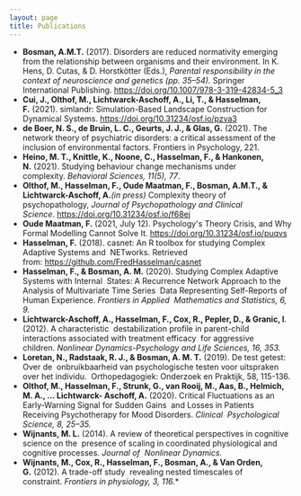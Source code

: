 ```yaml
---
layout: page
title: Publications
---
```


- **Bosman, A.M.T.** (2017). Disorders are reduced normativity emerging from the relationship between organisms and their environment. In K. Hens, D. Cutas, & D. Horstkötter (Eds.), *Parental responsibility in the context of neuroscience and genetics (pp. 35–54).* Springer International Publishing. https://doi.org/10.1007/978-3-319-42834-5_3
- **Cui, J., Olthof, M., Lichtwarck-Aschoff, A., Li, T., & Hasselman, F.** (2021). simlandr: Simulation-Based Landscape Construction for Dynamical Systems. https://doi.org/10.31234/osf.io/pzva3
- **de Boer, N. S., de Bruin, L. C., Geurts, J. J., & Glas, G.** (2021). The network theory of psychiatric disorders: a critical assessment of the inclusion of environmental factors. Frontiers in Psychology, 221.
- **Heino, M. T., Knittle, K., Noone, C., Hasselman, F., & Hankonen, N.** (2021). Studying behaviour change mechanisms under complexity. *Behavioral Sciences, 11(5), 77*.
- **Olthof, M., Hasselman, F., Oude Maatman, F., Bosman, A.M.T., & Lichtwarck-Aschoff, A.***(in press)* Complexity theory of psychopathology, *Journal of Psychopathology and Clinical Science*. https://doi.org/10.31234/osf.io/f68ej
- **Oude Maatman, F.** (2021, July 12). Psychology's Theory Crisis, and Why Formal Modelling Cannot Solve It. https://doi.org/10.31234/osf.io/puqvs
- **Hasselman, F.** (2018). casnet: An R toolbox for studying Complex Adaptive Systems and  NETworks. Retrieved from: https://github.com/FredHasselman/casnet
- **Hasselman, F., & Bosman, A. M.** (2020). Studying Complex Adaptive Systems with Internal  States: A Recurrence Network Approach to the Analysis of Multivariate Time Series  Data Representing Self-Reports of Human Experience. *Frontiers in Applied  Mathematics and Statistics, 6, 9.*
- **Lichtwarck-Aschoff, A., Hasselman, F., Cox, R., Pepler, D., & Granic, I**. (2012). A characteristic  destabilization profile in parent-child interactions associated with treatment efficacy  for aggressive children. *Nonlinear Dynamics-Psychology and Life Sciences, 16, 353.*
- **Loretan, N., Radstaak, R. J., & Bosman, A. M. T.** (2019). De test getest: Over de  onbruikbaarheid van psychologische testen voor uitspraken over het individu.  Orthopedagogiek: Onderzoek en Praktijk, 58, 115-136.
- **Olthof, M., Hasselman, F., Strunk, G., van Rooij, M., Aas, B., Helmich, M. A., … Lichtwarck- Aschoff, A.** (2020). Critical Fluctuations as an Early-Warning Signal for Sudden Gains  and Losses in Patients Receiving Psychotherapy for Mood Disorders. *Clinical  Psychological Science, 8, 25–35.*
- **Wijnants, M. L.** (2014). A review of theoretical perspectives in cognitive science on the  presence of scaling in coordinated physiological and cognitive processes. *Journal of  Nonlinear Dynamics.*
- **Wijnants, M., Cox, R., Hasselman, F., Bosman, A., & Van Orden, G.** (2012). A trade-off study  revealing nested timescales of constraint. *Frontiers in physiology, 3, 116.**